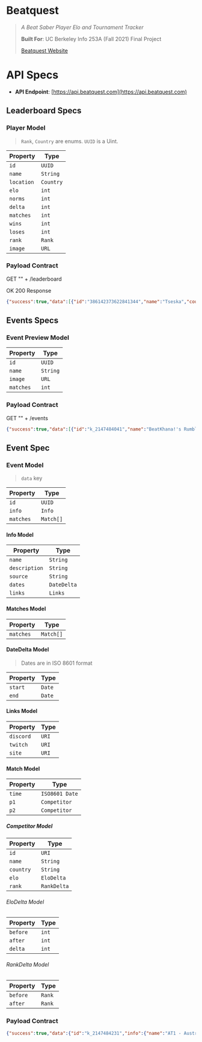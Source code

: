 # Beatquest

> *A Beat Saber Player Elo and Tournament Tracker*
>
> **Built For**: UC Berkeley Info 253A (Fall 2021) Final Project
>
> [Beatquest Website](https://beatquest.com)

# API Specs

* **API Endpoint**: [https://api.beatquest.com](https://api.beatquest.com)

## Leaderboard Specs

### Player Model

> `Rank`, `Country` are enums. `UUID` is a Uint.

| Property      | Type                |
|---------------|---------------------|
| `id`          | `UUID`              |
| `name`        | `String`            |
| `location`    | `Country`           |
| `elo`	        | `int`               |
| `norms`       | `int`               |
| `delta`       | `int`               |
| `matches`     | `int`               |
| `wins`        | `int`               |
| `loses`       | `int`               |
| `rank`        | `Rank`              |
| `image`       | `URL`               |

### Payload Contract

GET "<API Endpoint>" + /leaderboard

OK 200 Response

``` json
{"success":true,"data":[{"id":"386142373622841344","name":"Tseska","country":"FI","elo":2500,"norms":20,"delta":0,"matches":35,"wins":77,"losses":22,"rank":"LM","image":"https://api.beatquest.com/profile/386142373622841344"},{"id":"241387804146270209","name":"cerret","country":"US","elo":2416,"norms":22,"delta":11,"matches":25,"wins":69,"losses":11,"rank":"LM","image":"https://api.beatquest.com/profile/241387804146270209"}]}
```

## Events Specs

### Event Preview Model

| Property      | Type                |
|---------------|---------------------|
| `id`          | `UUID`              |
| `name`        | `String`            |
| `image`       | `URL`               |
| `matches`     | `int`               |

### Payload Contract

GET "<API Enpoint>" + /events

```json
{"success":true,"data":[{"id":"k_2147484041","name":"BeatKhana!'s Rumble Royale","image":"https://beatkhana.com/assets/images/2147484041.webp","matches":0},{"id":"k_2147484051","name":"Simply Sabers Division AAA","image":"https://beatkhana.com/assets/images/2147484051.webp","matches":0},{"id":"k_2147484061","name":"Beat Saber League Season 1","image":"https://beatkhana.com/assets/images/2147484061.webp","matches":0}]}
```

## Event Spec

### Event Model

> `data` key

| Property      | Type                |
|---------------|---------------------|
| `id`          | `UUID`              |
| `info`        | `Info`              |
| `matches`	    | `Match[]`           |

#### Info Model

| Property      | Type                |
|---------------|---------------------|
| `name`        | `String`            |
| `description` | `String`            |
| `source`	    | `String`            |
| `dates`       | `DateDelta`         |
| `links`       | `Links`             |

#### Matches Model

| Property      | Type                |
|---------------|---------------------|
| `matches`     | `Match[]`           |


#### DateDelta Model

> Dates are in ISO 8601 format

| Property      | Type                |
|---------------|---------------------|
| `start`       | `Date`              |
| `end`         | `Date`              |

#### Links Model

| Property      | Type                |
|---------------|---------------------|
| `discord`     | `URI`               |
| `twitch`      | `URI`               |
| `site`        | `URI`               |

#### Match Model

| Property      | Type                |
|---------------|---------------------|
| `time`        | `ISO8601 Date`      |
| `p1`          | `Competitor`        |
| `p2`          | `Competitor`        |

##### Competitor Model

| Property      | Type                |
|---------------|---------------------|
| `id`          | `URI`               |
| `name`        | `String`            |
| `country`     | `String`            |
| `elo`         | `EloDelta`          |
| `rank`        | `RankDelta`         |

###### EloDelta Model

| Property      | Type                |
|---------------|---------------------|
| `before`      | `int`               |
| `after`       | `int`               |
| `delta`       | `int`               |

###### RankDelta Model

| Property      | Type                |
|---------------|---------------------|
| `before`      | `Rank`              |
| `after`       | `Rank`              |

### Payload Contract

```json
{"success":true,"data":{"id":"k_2147484231","info":{"name":"AT1 - Austrian Tournament 1","image":"https://beatkhana.com/assets/images/2147484231_ngQevXLTkTKmubF.webp","description":"<p><strong>Welcome to AT1 - Austrian Tournament 1!</strong></p>\n\n<p>AT1 is the first ever Austrian-only Tournament, its a 1v1 - 16 Player, Double-Elimination Style Tournament.<br />\nIf you so happen to have the Austrian Flag on Scoresaber, you are welcomed to sign up!</p>\n\n<p><strong>Disclaimer</strong>: Minimum Signups for Tourney Start: 16</p>\n\n<p><strong>Dates:</strong> Qualifiers 16.5 - 23.5 | Matches 29.5 - 30.5</p>\n\n<p><strong>RESULTS:</strong> #1 Yuni, #2 Aurirex, #3 SirAlpha<br />\n<a href=\"https://docs.google.com/spreadsheets/d/1bEHmc5p55NCxVg9c94io6uMSttTNN_UeAjk0zXGopG4/edit?usp=sharing\" target=\"_blank\">Rules &amp; More Info</a></p>\n\n<p><a href=\"https://www.paypal.com/pools/c/8z6bYG0RdJ\" target=\"_blank\">Donate to the Prize Pool</a></p>\n","source":"BeatKhana","dates":{"start":"2021-05-16T10:00:00.000Z","end":"2021-05-30T10:00:00.000Z"},"links":{"discord":"https://discord.gg/TvRkNY2","twitch":"https://www.twitch.tv/beatsaberaustria","site":"https://beatkhana.com/tournament/2147484231"}},"matches":[{"time":"2021-05-29T16:30:00.000Z","p1":{"id":"156647870093590528","name":"AuriRex","country":"AT","elo":{"before":1788,"after":1849,"delta":61},"rank":{"before":"N","after":"QM"},"score":2},"p2":{"id":"185399459746807808","name":"Jonas","country":"AT","elo":{"before":1500,"after":1439,"delta":-61},"rank":{"before":"N","after":"N"},"score":0},"event":{"id":"k_2147484231","name":"AT1 - Austrian Tournament 1","image":"https://beatkhana.com/assets/images/2147484231_ngQevXLTkTKmubF.webp"}},{"time":"2021-05-29T16:30:00.000Z","p1":{"id":"415859647568936960","name":"Prix","country":"AT","elo":{"before":1500,"after":1256,"delta":-244},"rank":{"before":"N","after":"N"},"score":0},"p2":{"id":"638852503416602625","name":"underswing","country":"AT","elo":{"before":1404,"after":1648,"delta":244},"rank":{"before":"N","after":"N"},"score":2},"event":{"id":"k_2147484231","name":"AT1 - Austrian Tournament 1","image":"https://beatkhana.com/assets/images/2147484231_ngQevXLTkTKmubF.webp"}}
```